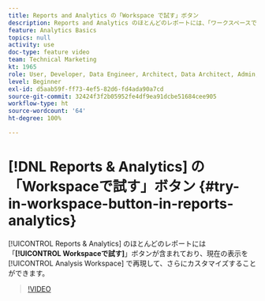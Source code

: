 ```yaml
---
title: Reports and Analytics の「Workspace で試す」ボタン
description: Reports and Analytics のほとんどのレポートには、「ワークスペースで試す」ボタンがあります。このボタンを使用すると、現在のビューを Analysis Workspace で再現して、さらにカスタマイズすることができます。
feature: Analytics Basics
topics: null
activity: use
doc-type: feature video
team: Technical Marketing
kt: 1965
role: User, Developer, Data Engineer, Architect, Data Architect, Admin, Leader
level: Beginner
exl-id: d5aab59f-ff73-4ef5-82d6-fd4ada90a7cd
source-git-commit: 32424f3f2b05952fe4df9ea91dcbe51684cee905
workflow-type: ht
source-wordcount: '64'
ht-degree: 100%

---
```


# [!DNL Reports & Analytics] の「Workspaceで試す」ボタン  {#try-in-workspace-button-in-reports-analytics}

[!UICONTROL Reports &amp; Analytics] のほとんどのレポートには「**[!UICONTROL Workspaceで試す]**」ボタンが含まれており、現在の表示を[!UICONTROL Analysis Workspace] で再現して、さらにカスタマイズすることができます。

>[!VIDEO](https://video.tv.adobe.com/v/23959/?quality=12)
